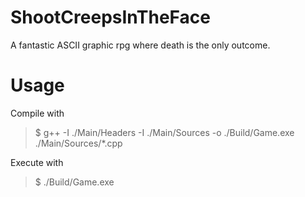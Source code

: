 # ShootCreepsInTheFace
A fantastic ASCII graphic rpg where death is the only outcome.

# Usage
Compile with
> $ g++ -I ./Main/Headers -I ./Main/Sources -o ./Build/Game.exe ./Main/Sources/*.cpp

Execute with
> $ ./Build/Game.exe